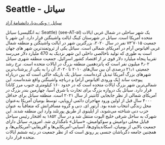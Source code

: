 # Seattle - سیاتل
[سیاتل - ویکی‌پدیا، دانشنامهٔ آزاد](https://fa.wikipedia.org/wiki/%D8%B3%DB%8C%D8%A7%D8%AA%D9%84)

سیاتل (به انگلیسی: Seattle) (see-AT-əl) یک شهر ساحلی در شمال غربی ایالات متحده آمریکا است. سیاتل در شهرستان کینگ ایالت واشینگتن قرار دارد. این شهر با جمعیت ۷۳٬۷۰۱۵ نفر در سال ۲۰۲۰، بزرگترین شهر در ایالت واشینگتن و منطقه شمال غربی اقیانوس آرام در آمریکای شمالی است. سیاتل یکی از ثروتمندترین شهر های جهان است به طوری که تولید ناخالصی داخلی این شهر نزدیک به 470 ملیارد دلار می‌رسد تقریبا پنجاه میلیارد دلار قوی تر از اقتصاد کشور اسرائیل. جمعیت منطقه شهری سیاتل ۴٫۰۲ میلیون نفر است که پانزدهمین منطقه بزرگ در ایالات متحده است. نرخ رشد جمعیتی ۲۱٫۱ درصدی آن بین سال‌های ۲۰۱۰ تا ۲۰۲۰، آن را به یکی از پرشتاب‌ترین شهرهای بزرگ آمریکا تبدیل کرده‌است. سیاتل یک باریکه خاکی است که بین دریاراه پیوجت ساند (یک ورودی اقیانوس آرام) و دریاچه واشینگتن واقع شده‌است. این شمالی‌ترین شهر بزرگ ایالات متحده است که در حدود ۱۶۰ کیلومتری جنوب مرز کانادا قرار دارد. سیاتل یک دروازه بزرگ برای تجارت با شرق آسیا، چهارمین بندر بزرگ در آمریکای شمالی از نظر جابجایی کانتینر از سال ۲۰۲۱ است. منطقه سیاتل برای حداقل ۴۰۰۰ سال قبل از اولین ورود مهاجران دائمی اروپایی، توسط بومیان آمریکا به‌عنوان محل زندگی انتخاب شده بود. آرتور ای. دنی و گروه مسافرانش که متعاقباً به عنوان حزب دنی شناخته می‌شوند، از ایلینوی از طریق پورتلند وارد این منطقه شدند. این شهرک به ساحل شرقی خلیج الیوت منتقل شد و در سال ۱۸۵۲ به افتخار رئیس سیاحل قبایل محلی دوامیش و سوکوامیش، «سیاتل» نامگذاری شد. امروزه، سیاتل دارای جمعیت بالایی از بومیان، اسکاندیناوی‌ها، آسیایی-آمریکایی‌ها و آفریقایی-آمریکایی‌ها، و همچنین جامعه دگرباشان جنسی پر رونق است که از نظر جمعیت در رتبه ششم ایالات متحده قرار دارد.

<!---

cspell:ignore بومیان
cspell:ignore پورتلند
cspell:ignore پیوجت
cspell:ignore دائمی
cspell:ignore دریاراه
cspell:ignore دوامیش
cspell:ignore سوکوامیش
cspell:ignore سیاحل
cspell:ignore ملیار
cspell:ignore ملیارد
--->
